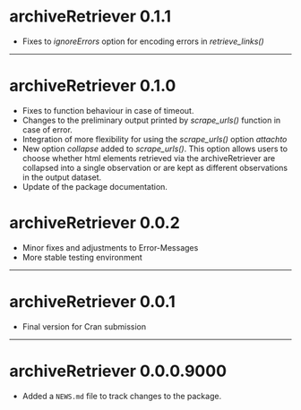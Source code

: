 # archiveRetriever 0.1.1

* Fixes to *ignoreErrors* option for encoding errors in *retrieve_links()*

---

# archiveRetriever 0.1.0

* Fixes to function behaviour in case of timeout.
* Changes to the preliminary output printed by *scrape_urls()* function in case of error.
* Integration of more flexibility for using the *scrape_urls()* option *attachto*
* New option *collapse* added to *scrape_urls()*. This option allows users to choose whether html elements retrieved via the archiveRetriever are collapsed into a single observation or are kept as different observations in the output dataset.
* Update of the package documentation.

# archiveRetriever 0.0.2

* Minor fixes and adjustments to Error-Messages
* More stable testing environment

---

# archiveRetriever 0.0.1

* Final version for Cran submission

---

# archiveRetriever 0.0.0.9000

* Added a `NEWS.md` file to track changes to the package.
